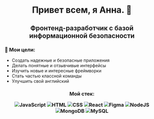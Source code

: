 
<h1 align="center"> Привет всем, я Анна. 👋</h1>
<h2 align="center">Фронтенд-разработчик с базой информационной безопасности</h2>

### 🎯 Мои цели:
- Создать надежные и безопасные приложения
- Делать понятные и отзывчивые интерфейсы
- Изучить новые и интересные фреймворки
- Стать частью классной команды
- Улучшить свой английский

<h3 align="center">Мой стек:

  ![JavaScript](https://img.shields.io/badge/javascript-%23323330.svg?style=for-the-badge&logo=javascript&logoColor=%23F7DF1E)
  ![HTML](https://img.shields.io/badge/html5-%23E34F26.svg?style=for-the-badge&logo=html5&logoColor=white)
  ![CSS](https://img.shields.io/badge/css3-%231572B6.svg?style=for-the-badge&logo=css3&logoColor=white)
  ![React](https://img.shields.io/badge/react-%2320232a.svg?style=for-the-badge&logo=react&logoColor=%2361DAFB)
  ![Figma](https://img.shields.io/badge/figma-%23F24E1E.svg?style=for-the-badge&logo=figma&logoColor=white)
  ![NodeJS](https://img.shields.io/badge/node.js-6DA55F?style=for-the-badge&logo=node.js&logoColor=white)
  ![MongoDB](https://img.shields.io/badge/MongoDB-%234ea94b.svg?style=for-the-badge&logo=mongodb&logoColor=white)
  ![MySQL](https://img.shields.io/badge/mysql-4479A1.svg?style=for-the-badge&logo=mysql&logoColor=white)

</h3>
